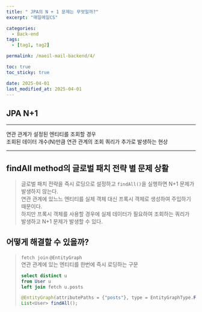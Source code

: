 ```yaml
---
title: " JPA의 N + 1 문제는 무엇일까?"
excerpt: "매일메일CS"

categories:
  - Back-end
tags:
  - [tag1, tag2]

permalink: /maeil-mail-backend/4/

toc: true
toc_sticky: true

date: 2025-04-01
last_modified_at: 2025-04-01
---
```


## JPA N+1

***

연관 관계가 설정된 엔티티를 조회할 경우   
조회된 데이터 개수(N)만큼 연관 관계의 조회 쿼리가 추가로 발생하는 현상

***

## findAll method의 글로벌 패치 전략 별 문제 상활

> 글로벌 패치 전략을 즉시 로딩으로 설정하고 `findAll()`을 실행하면 N+1 문제가 발생하지 않는다.   
> 연관 관계에 있느느 엔티티를 실제 객체 대신 프록시 객체로 생성하여 주입하기 때문이다.    
> 하지만 프록시 객체를 사용할 경우에 실제 데이터가 필요하여 조회하는 쿼리가 발생하고 N+1 문제가 발생할 수 있다.


## 어떻게 해결할 수 있을까?
> `fetch join` `@EntityGraph`   
> 연관 관계에 있는 엔티티를 한번에 즉시 로딩하는 구문
>```sql
> select distinct u
> from User u
> left join fetch u.posts
> ```
>```java
> @EntityGraph(attributePaths = {"posts"}, type = EntityGraphType.FETCH)
> List<User> findAll();
>```
